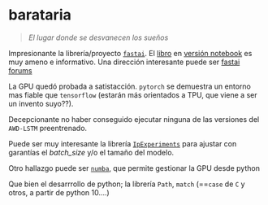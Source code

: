 # barataria
> _El lugar donde se desvanecen los sueños_

Impresionante la librería/proyecto [`fastai`](https://www.fast.ai/). El [libro](https://course.fast.ai/) en [versión notebook](https://github.com/fastai/course20/tree/master/) es muy ameno e informativo. Una dirección interesante puede ser [fastai forums](https://forums.fast.ai/c/fastai-users/fastai-dev/)

La GPU quedó probada a satistacción. `pytorch` se demuestra un entorno mas fiable que `tensorflow` (estarán más orientados a TPU, que viene a ser un invento suyo??).

Decepcionante no haber conseguido ejecutar ninguna de las versiones del `AWD-LSTM` preentrenado.

Puede ser muy interesante la librería [`IpExperiments`](https://github.com/stas00/ipyexperiments) para ajustar con garantías el *batch_size* y/o el tamaño del modelo.

Otro hallazgo puede ser [`numba`](https://numba.readthedocs.io/en/stable/user/jit.html), que permite gestionar la GPU desde python 

Que bien el desarrrollo de python; la librería `Path`, `match` (==`case` de `C` y otros, a partir de python 10....)



